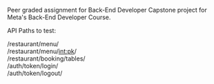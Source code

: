 Peer graded assignment for Back-End Developer Capstone project for Meta's Back-End Developer Course.  
  
API Paths to test:  
  
/restaurant/menu/  
/restaurant/menu/<int:pk>/  
/restaurant/booking/tables/  
/auth/token/login/  
/auth/token/logout/  
